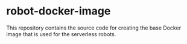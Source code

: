 # robot-docker-image

This repository contains the source code for creating the base Docker image that is used for the serverless robots.
